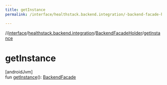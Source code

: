 ```yaml
---
title: getInstance
permalink: /interface/healthstack.backend.integration/-backend-facade-holder/get-instance.html

---
```

//[interface](../../../index.html)/[healthstack.backend.integration](../index.html)/[BackendFacadeHolder](index.html)/[getInstance](get-instance.html)



# getInstance



[androidJvm]\
fun [getInstance](get-instance.html)(): [BackendFacade](../-backend-facade/index.html)




